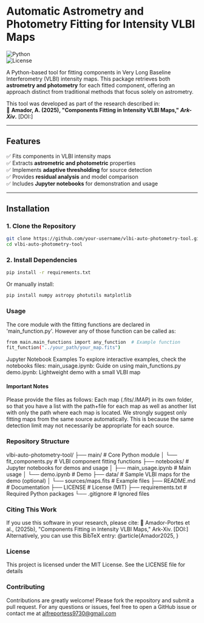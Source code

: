 # Automatic Astrometry and Photometry Fitting for Intensity VLBI Maps   

![Python](https://img.shields.io/badge/Python-3.8%2B-blue)  
![License](https://img.shields.io/badge/License-MIT-green)  

A Python-based tool for fitting components in Very Long Baseline Interferometry (VLBI) intensity maps. This package retrieves both **astrometry and photometry** for each fitted component, offering an approach distinct from traditional methods that focus solely on astrometry.  

This tool was developed as part of the research described in:  
📄 **Amador, A. (2025), "Components Fitting in Intensity VLBI Maps," *Ark-Xiv*.** [DOI:]  

---

## **Features**
✅ Fits components in VLBI intensity maps  
✅ Extracts **astrometric and photometric** properties  
✅ Implements **adaptive thresholding** for source detection  
✅ Provides **residual analysis** and model comparison  
✅ Includes **Jupyter notebooks** for demonstration and usage  

---

## **Installation**  
### **1. Clone the Repository**  
```bash
git clone https://github.com/your-username/vlbi-auto-photometry-tool.git
cd vlbi-auto-photometry-tool
```
### **2. Install Dependencies**  
```bash
pip install -r requirements.txt
```
Or manually install:
```bash 
pip install numpy astropy photutils matplotlib
```

### **Usage**  
The core module with the fitting functions are declared in 'main_function.py'. However any of those function can be called as:
```bash 
from main.main_functions import any_function  # Example function
fit_function("../your_path/your_map.fits")
```
Jupyter Notebook Examples
To explore interactive examples, check the notebooks files:
main_usage.ipynb: Guide on using main_functions.py
demo.ipynb: Lightweight demo with a small VLBI map
#### Important Notes
Please provide the files as follows: Each map (.fits/.IMAP) in its own folder, so that you have a list with the path+file for each map as well as another list with only the path where each map is located.
We strongly suggest only fitting maps from the same source automatically. This is because the same detection limit may not necessarily be appropriate for each source.

### **Repository Structure**  
vlbi-auto-photometry-tool/
├── main/                   # Core Python module
│   └── fit_components.py   # VLBI component fitting functions
├── notebooks/              # Jupyter notebooks for demos and usage
│   ├── main_usage.ipynb    # Main usage
│   └── demo.ipynb          # Demo
├── data/                   # Sample VLBI maps for the demo (optional)
│   └── sources/maps.fits   # Example files
├── README.md               # Documentation
├── LICENSE                 # License (MIT)
├── requirements.txt        # Required Python packages
└── .gitignore              # Ignored files

### **Citing This Work**
If you use this software in your research, please cite:
📄 Amador-Portes et al., (2025b), "Components Fitting in Intensity VLBI Maps," Ark-Xiv. [DOI:]
Alternatively, you can use this BibTeX entry:
@article{Amador2025,
}

### **License**
This project is licensed under the MIT License. See the LICENSE file for details

### **Contributing**
Contributions are greatly welcome! Please fork the repository and submit a pull request.
For any questions or issues, feel free to open a GitHub issue or contact me at alfreportess9730@gmail.com
